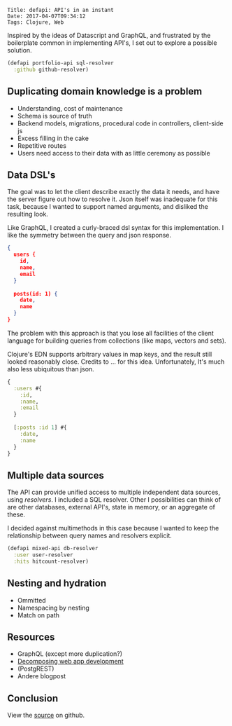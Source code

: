     Title: defapi: API's in an instant
    Date: 2017-04-07T09:34:12
    Tags: Clojure, Web

Inspired by the ideas of Datascript and GraphQL, and frustrated by the boilerplate common in implementing API's, I set out to explore a possible solution.  

<!-- more -->

```clojure
(defapi portfolio-api sql-resolver
  :github github-resolver)
```



## Duplicating domain knowledge is a problem
- Understanding, cost of maintenance
- Schema is source of truth
- Backend models, migrations, procedural code in controllers, client-side js
- Excess filling in the cake
- Repetitive routes
- Users need access to their data with as little ceremony as possible

## Data DSL's
The goal was to let the client describe exactly the data it needs, and have the server figure out how to resolve it. Json itself was inadequate for this task, because I wanted to support named arguments, and disliked the resulting look.

Like GraphQL, I created a curly-braced dsl syntax for this implementation. I like the symmetry between the query and json response.

```json
{ 
  users {
    id,
    name,
    email
  }
  
  posts(id: 1) {
    date,
    name
  }
}
```

The problem with this approach is that you lose all facilities of the client language for building queries from collections (like maps, vectors and sets).

Clojure's EDN supports arbitrary values in map keys, 
and the result still looked reasonably close. Credits to ... for this idea.
Unfortunately, It's much also less ubiquitous than json.

```clojure
{ 
  :users #{
    :id,
    :name,
    :email
  }
  
  [:posts :id 1] #{
    :date,
    :name
  }
}
```



## Multiple data sources
The API can provide unified access to multiple independent data sources, using _resolvers_. I included a SQL resolver. Other I possibilities can think of are other databases, external API's, state in memory, or an aggregate of these. 

I decided against multimethods in this case because I wanted to keep the relationship between query names and resolvers explicit.

```clojure
(defapi mixed-api db-resolver
  :user user-resolver
  :hits hitcount-resolver)
```



## Nesting and hydration
- Ommitted
- Namespacing by nesting
- Match on path


## Resources
- GraphQL (except more duplication?)
- [Decomposing web app development](http://tonsky.me/blog/decomposing-web-app-development/)
- (PostgREST)
- Andere blogpost

## Conclusion
View the [source](https://github.com/reinvdwoerd/defapi) on github.
